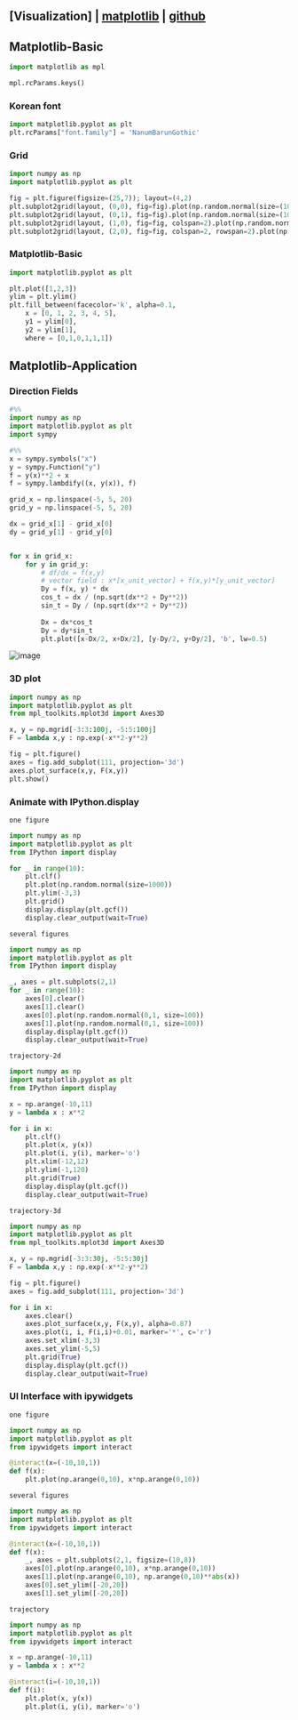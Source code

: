 ## [Visualization] | [matplotlib](https://matplotlib.org/) | [github](https://github.com/matplotlib/matplotlib)

## Matplotlib-Basic
```python
import matplotlib as mpl

mpl.rcParams.keys()
```

### Korean font
```python
import matplotlib.pyplot as plt
plt.rcParams["font.family"] = 'NanumBarunGothic'
```

### Grid
```python
import numpy as np
import matplotlib.pyplot as plt

fig = plt.figure(figsize=(25,7)); layout=(4,2)
plt.subplot2grid(layout, (0,0), fig=fig).plot(np.random.normal(size=(100,)))
plt.subplot2grid(layout, (0,1), fig=fig).plot(np.random.normal(size=(100,)))
plt.subplot2grid(layout, (1,0), fig=fig, colspan=2).plot(np.random.normal(size=(100,)))
plt.subplot2grid(layout, (2,0), fig=fig, colspan=2, rowspan=2).plot(np.random.normal(size=(100,)))
```

### Matplotlib-Basic
```python
import matplotlib.pyplot as plt

plt.plot([1,2,3])
ylim = plt.ylim()
plt.fill_between(facecolor='k', alpha=0.1,
    x = [0, 1, 2, 3, 4, 5], 
    y1 = ylim[0], 
    y2 = ylim[1], 
    where = [0,1,0,1,1,1])
```

## Matplotlib-Application
### Direction Fields
```python
#%%
import numpy as np
import matplotlib.pyplot as plt
import sympy

#%%
x = sympy.symbols("x")
y = sympy.Function("y")
f = y(x)**2 + x
f = sympy.lambdify((x, y(x)), f)

grid_x = np.linspace(-5, 5, 20)
grid_y = np.linspace(-5, 5, 20) 

dx = grid_x[1] - grid_x[0]
dy = grid_y[1] - grid_y[0]


for x in grid_x:
    for y in grid_y:
        # df/dx = f(x,y)
        # vector field : x*[x_unit_vector] + f(x,y)*[y_unit_vector]
        Dy = f(x, y) * dx
        cos_t = dx / (np.sqrt(dx**2 + Dy**2))
        sin_t = Dy / (np.sqrt(dx**2 + Dy**2))
        
        Dx = dx*cos_t
        Dy = dy*sin_t
        plt.plot([x-Dx/2, x+Dx/2], [y-Dy/2, y+Dy/2], 'b', lw=0.5)
```
![image](https://user-images.githubusercontent.com/52376448/99900409-acef3e00-2cf2-11eb-81e6-1abc242bf9e7.png)


### 3D plot
```python
import numpy as np
import matplotlib.pyplot as plt
from mpl_toolkits.mplot3d import Axes3D

x, y = np.mgrid[-3:3:100j, -5:5:100j]
F = lambda x,y : np.exp(-x**2-y**2)

fig = plt.figure()
axes = fig.add_subplot(111, projection='3d')
axes.plot_surface(x,y, F(x,y))
plt.show()
```

### Animate with IPython.display
`one figure`
```python
import numpy as np
import matplotlib.pyplot as plt
from IPython import display

for _ in range(10):
    plt.clf()
    plt.plot(np.random.normal(size=1000))
    plt.ylim(-3,3)
    plt.grid()
    display.display(plt.gcf())
    display.clear_output(wait=True)
```
`several figures`
```python
import numpy as np
import matplotlib.pyplot as plt
from IPython import display

_, axes = plt.subplots(2,1)
for _ in range(10):
    axes[0].clear()
    axes[1].clear()
    axes[0].plot(np.random.normal(0,1, size=100))
    axes[1].plot(np.random.normal(0,1, size=100))
    display.display(plt.gcf())
    display.clear_output(wait=True)
```
`trajectory-2d`
```python
import numpy as np
import matplotlib.pyplot as plt
from IPython import display

x = np.arange(-10,11)
y = lambda x : x**2

for i in x:
    plt.clf()
    plt.plot(x, y(x))
    plt.plot(i, y(i), marker='o')
    plt.xlim(-12,12)
    plt.ylim(-1,120)
    plt.grid(True)
    display.display(plt.gcf())
    display.clear_output(wait=True)
```
`trajectory-3d`
```python
import numpy as np
import matplotlib.pyplot as plt
from mpl_toolkits.mplot3d import Axes3D

x, y = np.mgrid[-3:3:30j, -5:5:30j]
F = lambda x,y : np.exp(-x**2-y**2)

fig = plt.figure()
axes = fig.add_subplot(111, projection='3d')

for i in x:
    axes.clear()
    axes.plot_surface(x,y, F(x,y), alpha=0.87)
    axes.plot(i, i, F(i,i)+0.01, marker='*', c='r')
    axes.set_xlim(-3,3)
    axes.set_ylim(-5,5)
    plt.grid(True)
    display.display(plt.gcf())
    display.clear_output(wait=True)
```

### UI Interface with ipywidgets
`one figure`
```python
import numpy as np
import matplotlib.pyplot as plt
from ipywidgets import interact

@interact(x=(-10,10,1))
def f(x):
    plt.plot(np.arange(0,10), x*np.arange(0,10))
```
`several figures`
```python
import numpy as np
import matplotlib.pyplot as plt
from ipywidgets import interact

@interact(x=(-10,10,1))
def f(x):
    _, axes = plt.subplots(2,1, figsize=(10,8))
    axes[0].plot(np.arange(0,10), x*np.arange(0,10))
    axes[1].plot(np.arange(0,10), np.arange(0,10)**abs(x))
    axes[0].set_ylim([-20,20])
    axes[1].set_ylim([-20,20])
```
`trajectory`
```python
import numpy as np
import matplotlib.pyplot as plt
from ipywidgets import interact

x = np.arange(-10,11)
y = lambda x : x**2

@interact(i=(-10,10,1))
def f(i):
    plt.plot(x, y(x))
    plt.plot(i, y(i), marker='o')
```
